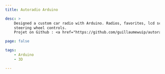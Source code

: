 ```yaml
---
title: Autoradio Arduino

desc: >
    Designed a custom car radio with Arduino. Radios, favorites, lcd screen,
    steering wheel controls.
    Projet on Github : <a href="https://github.com/guillaumewuip/autoradio">Autoradio</a>.

page: false

tags:
    - Arduino
    - 3D

---
```

